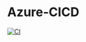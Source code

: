 # Azure-CICD
[![CI](https://github.com/pgpillai/Azure-CICD/actions/workflows/main.yml/badge.svg)](https://github.com/pgpillai/Azure-CICD/actions/workflows/main.yml)